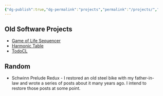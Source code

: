 ```yaml
---
{"dg-publish":true,"dg-permalink":"projects","permalink":"/projects/","updated":"2023-12-29T17:26:12.000-05:00"}
---
```


## Old Software Projects 
- [Game of Life Sequencer](https://github.com/gmuller/golsequencer)
- [Harmonic Table](https://github.com/gmuller/harmonictable)
- [TodoCL](https://github.com/gmuller/todo-cl)

## Random
- Schwinn Prelude Redux - I restored an old steel bike with my father-in-law and wrote a series of posts about it many years ago. I intend to restore those posts at some point. 

